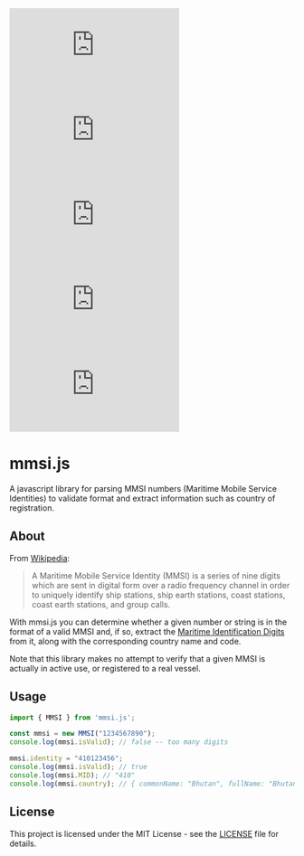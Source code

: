 [![Build Status](https://img.shields.io/travis/mikeu/mmsi.js)](https://travis-ci.org/mikeu/mmsi.js)
[![Code coverage](https://img.shields.io/codecov/c/github/mikeu/mmsi.js)](https://codecov.io/github/mikeu/mmsi.js)
[![Open issues](https://img.shields.io/github/issues/mikeu/mmsi.js)](https://github.com/mikeu/mmsi.js/issues)
[![NPM package](https://img.shields.io/npm/v/mmsi.js)](https://www.npmjs.com/package/mmsi.js)
[![License](https://img.shields.io/github/license/mikeu/mmsi.js)](https://github.com/mikeu/mmsi.js/blob/master/LICENSE)

# mmsi.js
A javascript library for parsing MMSI numbers (Maritime Mobile Service Identities) to validate format and extract
information such as country of registration.

## About
From [Wikipedia](https://en.wikipedia.org/wiki/Maritime_Mobile_Service_Identity):

> A Maritime Mobile Service Identity (MMSI) is a series of nine digits which are sent in digital form
> over a radio frequency channel in order to uniquely identify ship stations, ship earth stations,
> coast stations, coast earth stations, and group calls.

With mmsi.js you can determine whether a given number or string is in the format of a valid MMSI and,
if so, extract the
[Maritime Identification Digits](https://en.wikipedia.org/wiki/Maritime_identification_digits)
from it, along with the corresponding country name and code.

Note that this library makes no attempt to verify that a given MMSI is actually in active use, or registered to a real vessel.

## Usage
```js
import { MMSI } from 'mmsi.js';

const mmsi = new MMSI("1234567890");
console.log(mmsi.isValid); // false -- too many digits

mmsi.identity = "410123456";
console.log(mmsi.isValid); // true
console.log(mmsi.MID); // "410"
console.log(mmsi.country); // { commonName: "Bhutan", fullName: "Bhutan (Kingdom of)", countryCode: "BT" }
```

## License
This project is licensed under the MIT License - see the
[LICENSE](https://github.com/mikeu/mmsi.js/blob/master/LICENSE)
file for details.